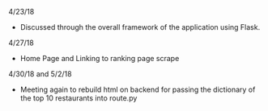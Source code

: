4/23/18 

- Discussed through the overall framework of the application using Flask. 

4/27/18
- Home Page and Linking to ranking page scrape

4/30/18 and 5/2/18
- Meeting again to rebuild html on backend for passing the dictionary of the top 10 restaurants into route.py

